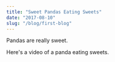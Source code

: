 ```yaml
---
title: "Sweet Pandas Eating Sweets"
date: "2017-08-10"
slug: "/blog/first-blog"
---
```


Pandas are really sweet.

Here's a video of a panda eating sweets.